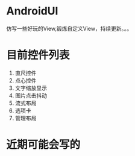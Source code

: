 # AndroidUI
仿写一些好玩的View,锻炼自定义View，持续更新。。。
# 目前控件列表
1. 直尺控件
2. 点心控件
3. 文字缩放显示
4. 图片点击抖动
5. 流式布局
6. 选项卡
7. 管理布局
# 近期可能会写的
